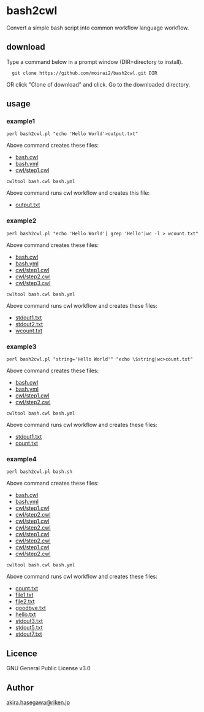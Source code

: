 # bash2cwl

Convert a simple bash script into common workflow language workflow.

## download

Type a command below in a prompt window (DIR=directory to install).

```
  git clone https://github.com/moirai2/bash2cwl.git DIR
```
OR click "Clone of download" and click.
Go to the downloaded directory.

## usage

### example1

```
perl bash2cwl.pl "echo 'Hello World'>output.txt"
```

Above command creates these files:
- [bash.cwl](https://github.com/moirai2/bash2cwl/blob/master/example/01helloworld/bash.cwl)
- [bash.yml](https://github.com/moirai2/bash2cwl/blob/master/example/01helloworld/bash.yml)
- [cwl/step1.cwl](https://github.com/moirai2/bash2cwl/blob/master/example/01helloworld/cwl/step1.cwl)

```
cwltool bash.cwl bash.yml
```

Above command runs cwl workflow and creates this file:
- [output.txt](https://github.com/moirai2/bash2cwl/blob/master/example/01helloworld/output.txt)

### example2

```
perl bash2cwl.pl "echo 'Hello World'| grep 'Hello'|wc -l > wcount.txt"
```

Above command creates these files:
- [bash.cwl](https://github.com/moirai2/bash2cwl/blob/master/example/02grepwc/bash.cwl)
- [bash.yml](https://github.com/moirai2/bash2cwl/blob/master/example/02grepwc/bash.yml)
- [cwl/step1.cwl](https://github.com/moirai2/bash2cwl/blob/master/example/02grepwc/cwl/step1.cwl)
- [cwl/step2.cwl](https://github.com/moirai2/bash2cwl/blob/master/example/02grepwc/cwl/step2.cwl)
- [cwl/step3.cwl](https://github.com/moirai2/bash2cwl/blob/master/example/02grepwc/cwl/step3.cwl)

```
cwltool bash.cwl bash.yml
```

Above command runs cwl workflow and creates these files:
- [stdout1.txt](https://github.com/moirai2/bash2cwl/blob/master/example/02grepwc/stdout1.txt)
- [stdout2.txt](https://github.com/moirai2/bash2cwl/blob/master/example/02grepwc/stdout2.txt)
- [wcount.txt](https://github.com/moirai2/bash2cwl/blob/master/example/02grepwc/wcount.txt)

### example3

```
perl bash2cwl.pl "string='Hello World'" "echo \$string|wc>count.txt"
```

Above command creates these files:
- [bash.cwl](https://github.com/moirai2/bash2cwl/blob/master/example/03variable/bash.cwl)
- [bash.yml](https://github.com/moirai2/bash2cwl/blob/master/example/03variable/bash.yml)
- [cwl/step1.cwl](https://github.com/moirai2/bash2cwl/blob/master/example/03variable/cwl/step1.cwl)
- [cwl/step2.cwl](https://github.com/moirai2/bash2cwl/blob/master/example/03variable/cwl/step2.cwl)

```
cwltool bash.cwl bash.yml
```

Above command runs cwl workflow and creates these files:
- [stdout1.txt](https://github.com/moirai2/bash2cwl/blob/master/example/03variable/stdout1.txt)
- [count.txt](https://github.com/moirai2/bash2cwl/blob/master/example/03variable/count.txt)

### example4

```
perl bash2cwl.pl bash.sh
```

Above command creates these files:
- [bash.cwl](https://github.com/moirai2/bash2cwl/blob/master/example/04bash/bash.cwl)
- [bash.yml](https://github.com/moirai2/bash2cwl/blob/master/example/04bash/bash.yml)
- [cwl/step1.cwl](https://github.com/moirai2/bash2cwl/blob/master/example/04bash/cwl/step1.cwl)
- [cwl/step2.cwl](https://github.com/moirai2/bash2cwl/blob/master/example/04bash/cwl/step2.cwl)
- [cwl/step1.cwl](https://github.com/moirai2/bash2cwl/blob/master/example/04bash/cwl/step3.cwl)
- [cwl/step2.cwl](https://github.com/moirai2/bash2cwl/blob/master/example/04bash/cwl/step4.cwl)
- [cwl/step1.cwl](https://github.com/moirai2/bash2cwl/blob/master/example/04bash/cwl/step5.cwl)
- [cwl/step2.cwl](https://github.com/moirai2/bash2cwl/blob/master/example/04bash/cwl/step6.cwl)
- [cwl/step1.cwl](https://github.com/moirai2/bash2cwl/blob/master/example/04bash/cwl/step7.cwl)
- [cwl/step2.cwl](https://github.com/moirai2/bash2cwl/blob/master/example/04bash/cwl/step8.cwl)

```
cwltool bash.cwl bash.yml
```

Above command runs cwl workflow and creates these files:
- [count.txt](https://github.com/moirai2/bash2cwl/blob/master/example/04bash/count.txt)
- [file1.txt](https://github.com/moirai2/bash2cwl/blob/master/example/04bash/file1.txt)
- [file2.txt](https://github.com/moirai2/bash2cwl/blob/master/example/04bash/file2.txt)
- [goodbye.txt](https://github.com/moirai2/bash2cwl/blob/master/example/04bash/goodbye.txt)
- [hello.txt](https://github.com/moirai2/bash2cwl/blob/master/example/04bash/hello.txt)
- [stdout3.txt](https://github.com/moirai2/bash2cwl/blob/master/example/04bash/stdout3.txt)
- [stdout5.txt](https://github.com/moirai2/bash2cwl/blob/master/example/04bash/stdout5.txt)
- [stdout7.txt](https://github.com/moirai2/bash2cwl/blob/master/example/04bash/stdout7.txt)

## Licence

GNU General Public License v3.0

## Author

akira.hasegawa@riken.jp
